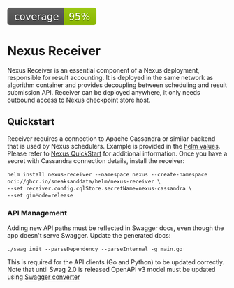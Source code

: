 ![coverage](https://raw.githubusercontent.com/SneaksAndData/nexus-receiver/badges/.badges/main/coverage.svg)

# Nexus Receiver
Nexus Receiver is an essential component of a Nexus deployment, responsible for result accounting. It is deployed in the same network as algorithm container and provides decoupling between scheduling and result submission API.
Receiver can be deployed anywhere, it only needs outbound access to Nexus checkpoint store host.

## Quickstart

Receiver requires a connection to Apache Cassandra or similar backend that is used by Nexus schedulers. Example is provided in the [helm values](.helm/values.yaml). Please refer to [Nexus QuickStart](https://github.com/SneaksAndData/nexus?tab=readme-ov-file#quickstart) for additional information. Once you have a secret with Cassandra connection details, install the receiver:
```shell
helm install nexus-receiver --namespace nexus --create-namespace oci://ghcr.io/sneaksanddata/helm/nexus-receiver \
--set receiver.config.cqlStore.secretName=nexus-cassandra \
--set ginMode=release
```

### API Management
Adding new API paths must be reflected in Swagger docs, even though the app doesn't serve Swagger. Update the generated docs:
```shell
./swag init --parseDependency --parseInternal -g main.go
```

This is required for the API clients (Go and Python) to be updated correctly. Note that until Swag 2.0 is released OpenAPI v3 model must be updated using [Swagger converter](https://converter.swagger.io/#/Converter/convertByContent)
